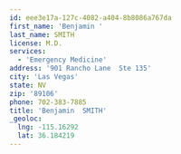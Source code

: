 ```yaml
---
id: eee3e17a-127c-4082-a404-8b8086a767da
first_name: 'Benjamin '
last_name: SMITH
license: M.D.
services:
  - 'Emergency Medicine'
address: '901 Rancho Lane  Ste 135'
city: 'Las Vegas'
state: NV
zip: '89106'
phone: 702-383-7885
title: 'Benjamin  SMITH'
_geoloc:
  lng: -115.16292
  lat: 36.184219
---
```

